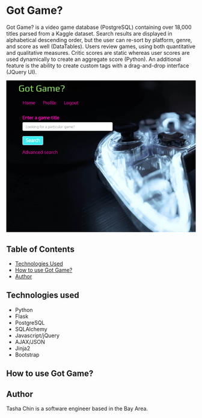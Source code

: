 # Got Game?

Got Game? is a video game database (PostgreSQL) containing over 18,000 titles parsed from a Kaggle dataset. Search results are displayed in alphabetical descending order, but the user can re-sort by platform, genre, and score as well (DataTables). Users review games, using both quantitative and qualitative measures. Critic scores are static whereas user scores are used dynamically to create an aggregate score (Python). An additional feature is the ability to create custom tags with a drag-and-drop interface (JQuery UI).

![Got Game? Homepage](/static/gotgame.png)

## Table of Contents

* [Technologies Used](#tech)
* [How to use Got Game?](#how-to)
* [Author](#author)

## <a name="tech"></a> Technologies used

* Python
* Flask
* PostgreSQL
* SQLAlchemy
* Javascript/jQuery
* AJAX/JSON
* Jinja2
* Bootstrap

## <a name="how-to"></a> How to use Got Game?

## <a name="author"></a> Author
Tasha Chin is a software engineer based in the Bay Area.